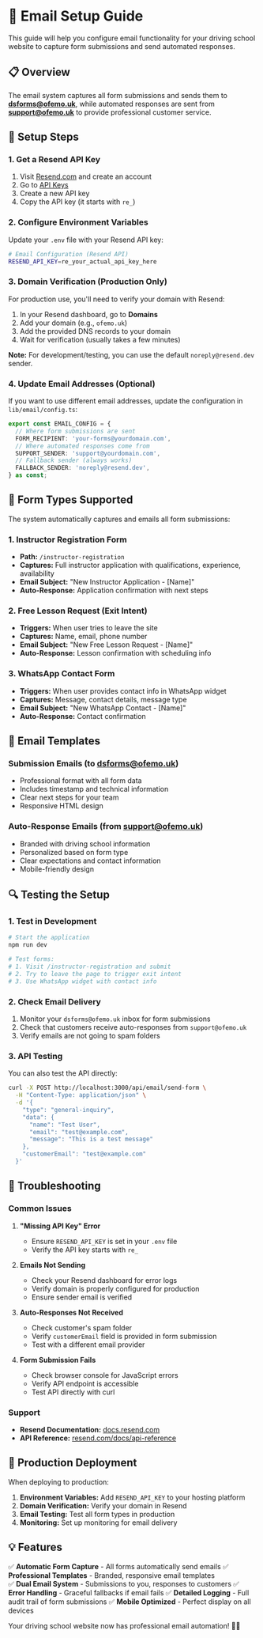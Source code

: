 # 📧 Email Setup Guide

This guide will help you configure email functionality for your driving school website to capture form submissions and send automated responses.

## 📋 Overview

The email system captures all form submissions and sends them to **dsforms@ofemo.uk**, while automated responses are sent from **support@ofemo.uk** to provide professional customer service.

## 🔧 Setup Steps

### 1. Get a Resend API Key

1. Visit [Resend.com](https://resend.com) and create an account
2. Go to [API Keys](https://resend.com/api-keys) 
3. Create a new API key
4. Copy the API key (it starts with `re_`)

### 2. Configure Environment Variables

Update your `.env` file with your Resend API key:

```bash
# Email Configuration (Resend API)
RESEND_API_KEY=re_your_actual_api_key_here
```

### 3. Domain Verification (Production Only)

For production use, you'll need to verify your domain with Resend:

1. In your Resend dashboard, go to **Domains**
2. Add your domain (e.g., `ofemo.uk`)
3. Add the provided DNS records to your domain
4. Wait for verification (usually takes a few minutes)

**Note:** For development/testing, you can use the default `noreply@resend.dev` sender.

### 4. Update Email Addresses (Optional)

If you want to use different email addresses, update the configuration in `lib/email/config.ts`:

```typescript
export const EMAIL_CONFIG = {
  // Where form submissions are sent
  FORM_RECIPIENT: 'your-forms@yourdomain.com',
  // Where automated responses come from  
  SUPPORT_SENDER: 'support@yourdomain.com',
  // Fallback sender (always works)
  FALLBACK_SENDER: 'noreply@resend.dev',
} as const;
```

## 📝 Form Types Supported

The system automatically captures and emails all form submissions:

### 1. **Instructor Registration Form**
- **Path:** `/instructor-registration`
- **Captures:** Full instructor application with qualifications, experience, availability
- **Email Subject:** "New Instructor Application - [Name]"
- **Auto-Response:** Application confirmation with next steps

### 2. **Free Lesson Request (Exit Intent)**
- **Triggers:** When user tries to leave the site
- **Captures:** Name, email, phone number
- **Email Subject:** "New Free Lesson Request - [Name]"  
- **Auto-Response:** Lesson confirmation with scheduling info

### 3. **WhatsApp Contact Form**
- **Triggers:** When user provides contact info in WhatsApp widget
- **Captures:** Message, contact details, message type
- **Email Subject:** "New WhatsApp Contact - [Name]"
- **Auto-Response:** Contact confirmation

## 📧 Email Templates

### Submission Emails (to dsforms@ofemo.uk)
- Professional format with all form data
- Includes timestamp and technical information
- Clear next steps for your team
- Responsive HTML design

### Auto-Response Emails (from support@ofemo.uk)
- Branded with driving school information
- Personalized based on form type
- Clear expectations and contact information
- Mobile-friendly design

## 🔍 Testing the Setup

### 1. Test in Development

```bash
# Start the application
npm run dev

# Test forms:
# 1. Visit /instructor-registration and submit
# 2. Try to leave the page to trigger exit intent
# 3. Use WhatsApp widget with contact info
```

### 2. Check Email Delivery

1. Monitor your `dsforms@ofemo.uk` inbox for form submissions
2. Check that customers receive auto-responses from `support@ofemo.uk`
3. Verify emails are not going to spam folders

### 3. API Testing

You can also test the API directly:

```bash
curl -X POST http://localhost:3000/api/email/send-form \
  -H "Content-Type: application/json" \
  -d '{
    "type": "general-inquiry",
    "data": {
      "name": "Test User",
      "email": "test@example.com",
      "message": "This is a test message"
    },
    "customerEmail": "test@example.com"
  }'
```

## 🚨 Troubleshooting

### Common Issues

1. **"Missing API Key" Error**
   - Ensure `RESEND_API_KEY` is set in your `.env` file
   - Verify the API key starts with `re_`

2. **Emails Not Sending**
   - Check your Resend dashboard for error logs
   - Verify domain is properly configured for production
   - Ensure sender email is verified

3. **Auto-Responses Not Received**
   - Check customer's spam folder
   - Verify `customerEmail` field is provided in form submission
   - Test with a different email provider

4. **Form Submission Fails**
   - Check browser console for JavaScript errors
   - Verify API endpoint is accessible
   - Test API directly with curl

### Support

- **Resend Documentation:** [docs.resend.com](https://resend.com/docs)
- **API Reference:** [resend.com/docs/api-reference](https://resend.com/docs/api-reference)

## 🎯 Production Deployment

When deploying to production:

1. **Environment Variables:** Add `RESEND_API_KEY` to your hosting platform
2. **Domain Verification:** Verify your domain in Resend
3. **Email Testing:** Test all form types in production
4. **Monitoring:** Set up monitoring for email delivery

## 💡 Features

✅ **Automatic Form Capture** - All forms automatically send emails
✅ **Professional Templates** - Branded, responsive email templates  
✅ **Dual Email System** - Submissions to you, responses to customers
✅ **Error Handling** - Graceful fallbacks if email fails
✅ **Detailed Logging** - Full audit trail of form submissions
✅ **Mobile Optimized** - Perfect display on all devices

Your driving school website now has professional email automation! 🚗✨